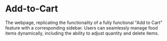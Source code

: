 # Add-to-Cart
The webpage, replicating the functionality of a fully functional "Add to Cart" feature with a corresponding sidebar. Users can seamlessly manage food items dynamically, including the ability to adjust quantity and delete items.
